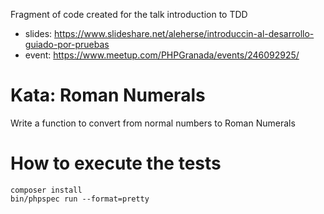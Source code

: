 Fragment of code created for the talk introduction to TDD
 * slides: https://www.slideshare.net/aleherse/introduccin-al-desarrollo-guiado-por-pruebas 
 * event: https://www.meetup.com/PHPGranada/events/246092925/

# Kata: Roman Numerals
Write a function to convert from normal numbers to Roman Numerals

# How to execute the tests
    composer install    
    bin/phpspec run --format=pretty

